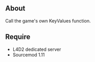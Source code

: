 ## About

Call the game's own KeyValues function.

## Require

- L4D2 dedicated server
- Sourcemod 1.11
